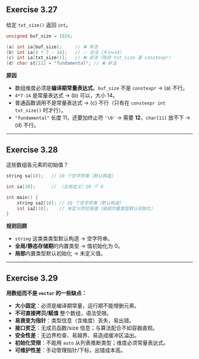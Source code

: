 

## Exercise 3.27

给定 `txt_size()` 返回 `int`。

```cpp
unsigned buf_size = 1024;

(a) int ia[buf_size];     // ❌ 非法
(b) int ia[4 * 7 - 14];   // ✅ 合法（大小=14）
(c) int ia[txt_size()];   // ❌ 非法（除非 txt_size 是 constexpr）
(d) char st[11] = "fundamental"; // ❌ 非法
```

**原因**

* 数组维度必须是**编译期常量表达式**。`buf_size` 不是 `constexpr` → (a) 不行。
* `4*7-14` 是常量表达式 → (b) 可以，大小 14。
* 普通函数调用不是常量表达式 → (c) 不行（只有在 `constexpr int txt_size()` 时才行）。
* `"fundamental"` 长度 11，还要加终止符 `'\0'` → 需要 **12**，`char[11]` 放不下 → (d) 不行。

---

## Exercise 3.28

这些数组各元素的初始值？

```cpp
string sa[10];   // 10 个空字符串（默认构造）
```

```cpp
int ia[10];      // （全局定义）10 个 0
```

```cpp
int main() {
    string sa2[10]; // 10 个空字符串（默认构造）
    int ia2[10];    // 未定义的垃圾值（局部内置类型默认初始化）
}
```

**规则回顾**

* `string` 这类类类型默认构造 → 空字符串。
* **全局/静态存储期**的内置类型 → 值初始化为 0。
* **局部**内置类型默认初始化 → 未定义值。

---

## Exercise 3.29

**用数组而不是 `vector` 的一些缺点：**

* **大小固定**：必须是编译期常量，运行期不能增删元素。
* **不可直接拷贝/赋值** 整个数组，语法受限。
* **易衰变为指针**：类型信息（含维度）丢失，易出错。
* **接口贫乏**：无成员函数/size 信息；与算法配合不如容器直观。
* **安全性差**：无边界检查、易越界、易造成缓冲区溢出。
* **初始化受限**：不能用 `auto` 从列表推断类型；维度必须常量表达式。
* **可维护性差**：手动管理指针/下标，出错成本高。
